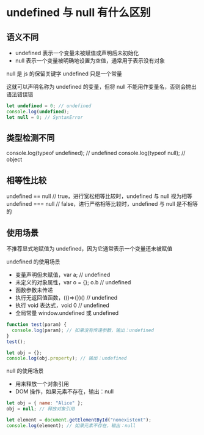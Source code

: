 # undefined 与 null 有什么区别

## 语义不同

- undefined 表示一个变量未被赋值或声明后未初始化
- null 表示一个变量被明确地设置为空值，通常用于表示没有对象

null 是 js 的保留关键字
undefined 只是一个常量

这就可以声明名称为 undefined 的变量，但将 null 不能用作变量名，否则会抛出语法错误错

```js
let undefined = 0; // undefined
console.log(undefined);
let null = 0; // SyntaxError
```

## 类型检测不同

console.log(typeof undefined); // undefined
console.log(typeof null); // object

## 相等性比较

undefined == null // true，进行宽松相等比较时，undefined 与 null 视为相等
undefined === null // false，进行严格相等比较时，undefined 与 null 是不相等的

## 使用场景

不推荐显式地赋值为 undefined，因为它通常表示一个变量还未被赋值

undefined 的使用场景

- 变量声明但未赋值，var a; // undefined
- 未定义的对象属性，var o = {}; o.b // undefined
- 函数参数未传递
- 执行无返回值函数，(()=>{})() // undefined
- 执行 void 表达式，void 0 // undefined
- 全局常量 window.undefined 或 undefined

```js
function test(param) {
  console.log(param); // 如果没有传递参数，输出：undefined
}
test();

let obj = {};
console.log(obj.property); // 输出：undefined
```

null 的使用场景

- 用来释放一个对象引用
- DOM 操作，如果元素不存在，输出：null

```js
let obj = { name: "Alice" };
obj = null; // 释放对象引用

let element = document.getElementById("nonexistent");
console.log(element); // 如果元素不存在，输出：null
```
